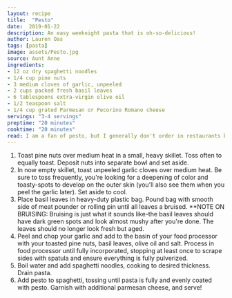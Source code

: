 ```yaml
---
layout: recipe
title:  "Pesto"
date:  2019-01-22
description: An easy weeknight pasta that is oh-so-delicious!
author: Lauren Oas
tags: [pasta]
image: assets/Pesto.jpg
source: Aunt Anne
ingredients:
- 12 oz dry spaghetti noodles
- 1/4 cup pine nuts
- 3 medium cloves of garlic, unpeeled
- 2 cups packed fresh basil leaves
- 6 tablespoons extra-virgin olive oil
- 1/2 teaspoon salt
- 1/4 cup grated Parmesan or Pecorino Romano cheese
servings: "3-4 servings"
preptime: "20 minutes"
cooktime: "20 minutes"
read: I am a fan of pesto, but I generally don't order in restaurants because it's just too heavy-the pesto is far too instense for my preference. This is a mild, easy pesto with fresh ingredients that can easily be doubled or tripled to serve a larger crowd or to intensify the pesto-to-pasta ratio. Because I prefer a more mild pesto, I use about 2/3 of a package of spaghetti noodles with this recipe, but the proportions can be modified to suit your preference. I typically add chicken to this dish as it feels more complete to me with some protein.
---
```

1. Toast pine nuts over medium heat in a small, heavy skillet. Toss often to equally toast. Deposit nuts into separate bowl and set aside.
2. In now empty skillet, toast unpeeled garlic cloves over medium heat. Be sure to toss frequently, you're looking for a deepening of color and toasty-spots to develop on the outer skin (you'll also see them when you peel the garlic later). Set aside to cool.
3. Place basil leaves in heavy-duty plastic bag. Pound bag with smooth side of meat pounder or rolling pin until all leaves a bruised. **NOTE ON BRUISING: Bruising is just what it sounds like-the basil leaves should have dark green spots and look almost mushy after you're done. The leaves should no longer look fresh but aged.
4. Peel and chop your garlic and add to the basin of your food processor with your toasted pine nuts, basil leaves, olive oil and salt. Process in food processor until fully incorporated, stopping at least once to scrape sides with spatula and ensure everything is fully pulverized.
5. Boil water and add spaghetti noodles, cooking to desired thickness. Drain pasta.
6. Add pesto to spaghetti, tossing until pasta is fully and evenly coated with pesto. Garnish with additional parmesan cheese, and serve!